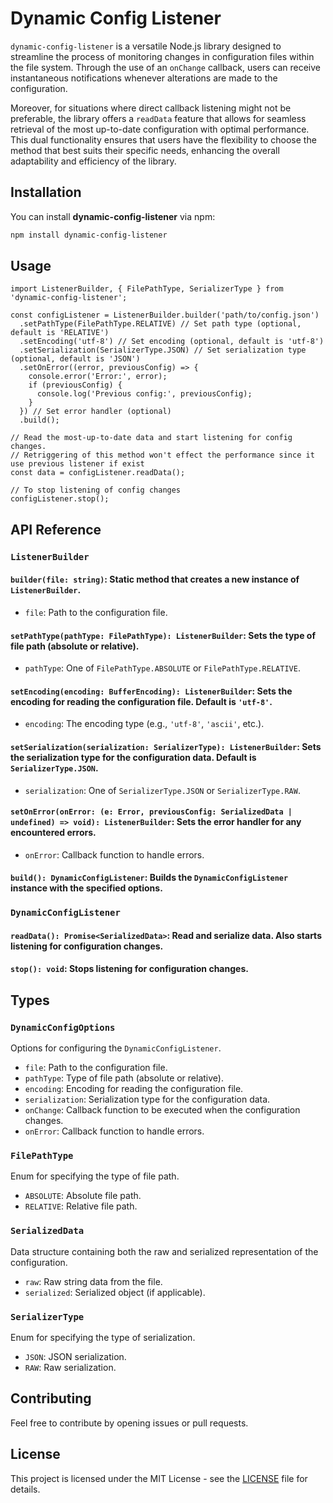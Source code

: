 # Dynamic Config Listener

`dynamic-config-listener` is a versatile Node.js library designed to streamline the process of monitoring changes 
in configuration files within the file system. Through the use of an `onChange` callback, users can receive instantaneous 
notifications whenever alterations are made to the configuration. 

Moreover, for situations where direct callback 
listening might not be preferable, the library offers a `readData` feature that allows for seamless retrieval of the most 
up-to-date configuration with optimal performance. This dual functionality ensures that users have the flexibility to 
choose the method that best suits their specific needs, enhancing the overall adaptability and efficiency of the 
library.

## Installation

You can install **dynamic-config-listener** via npm:

```bash
npm install dynamic-config-listener
```

## Usage

```
import ListenerBuilder, { FilePathType, SerializerType } from 'dynamic-config-listener';

const configListener = ListenerBuilder.builder('path/to/config.json')
  .setPathType(FilePathType.RELATIVE) // Set path type (optional, default is 'RELATIVE')
  .setEncoding('utf-8') // Set encoding (optional, default is 'utf-8')
  .setSerialization(SerializerType.JSON) // Set serialization type (optional, default is 'JSON')
  .setOnError((error, previousConfig) => {
    console.error('Error:', error);
    if (previousConfig) {
      console.log('Previous config:', previousConfig);
    }
  }) // Set error handler (optional)
  .build();

// Read the most-up-to-date data and start listening for config changes. 
// Retriggering of this method won't effect the performance since it use previous listener if exist
const data = configListener.readData();

// To stop listening of config changes
configListener.stop();
```

## API Reference

### `ListenerBuilder`

#### `builder(file: string)`: Static method that creates a new instance of `ListenerBuilder`.
- `file`: Path to the configuration file.

#### `setPathType(pathType: FilePathType): ListenerBuilder`: Sets the type of file path (absolute or relative).
- `pathType`: One of `FilePathType.ABSOLUTE` or `FilePathType.RELATIVE`.

#### `setEncoding(encoding: BufferEncoding): ListenerBuilder`: Sets the encoding for reading the configuration file. Default is `'utf-8'`.

- `encoding`: The encoding type (e.g., `'utf-8'`, `'ascii'`, etc.).

#### `setSerialization(serialization: SerializerType): ListenerBuilder`: Sets the serialization type for the configuration data. Default is `SerializerType.JSON`.

- `serialization`: One of `SerializerType.JSON` or `SerializerType.RAW`.

#### `setOnError(onError: (e: Error, previousConfig: SerializedData | undefined) => void): ListenerBuilder`: Sets the error handler for any encountered errors.

- `onError`: Callback function to handle errors.

#### `build(): DynamicConfigListener`: Builds the `DynamicConfigListener` instance with the specified options.

### `DynamicConfigListener`

#### `readData(): Promise<SerializedData>`: Read and serialize data. Also starts listening for configuration changes.

#### `stop(): void`: Stops listening for configuration changes.

## Types

### `DynamicConfigOptions`

Options for configuring the `DynamicConfigListener`.

- `file`: Path to the configuration file.
- `pathType`: Type of file path (absolute or relative).
- `encoding`: Encoding for reading the configuration file.
- `serialization`: Serialization type for the configuration data.
- `onChange`: Callback function to be executed when the configuration changes.
- `onError`: Callback function to handle errors.

### `FilePathType`

Enum for specifying the type of file path.

- `ABSOLUTE`: Absolute file path.
- `RELATIVE`: Relative file path.

### `SerializedData`

Data structure containing both the raw and serialized representation of the configuration.

- `raw`: Raw string data from the file.
- `serialized`: Serialized object (if applicable).

### `SerializerType`

Enum for specifying the type of serialization.

- `JSON`: JSON serialization.
- `RAW`: Raw serialization.

## Contributing
Feel free to contribute by opening issues or pull requests.

## License
This project is licensed under the MIT License - see the [LICENSE](https://github.com/BahadirYurdakul/dynamic-config-listener/blob/main/LICENSE) file for details.